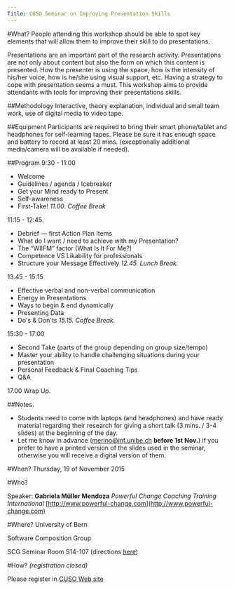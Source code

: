```yaml
---
Title: CUSO Seminar on Improving Presentation Skills
---
```


#What?
People attending this workshop should be able to spot key elements that will
allow them to improve their skill to do presentations.

Presentations are an important part of the research activity. Presentations are not only about content but also the form on which this content is presented. How the presenter is using the space, how is the intensity of his/her voice, how is he/she using visual support, etc. Having a strategy to cope with presentation seems a must. This workshop aims to provide attendants with tools for improving their presentations skills.

##Methodology
Interactive, theory explanation, individual and small team work, use of digital media to video tape.

##Equipment
Participants are required to bring their smart phone/tablet and headphones for self-learning tapes. Please be sure it has enough space and battery to record at least 20 mins. (exceptionally additional media/camera will be available if needed).

##Program
9:30 - 11:00

- Welcome
- Guidelines /  agenda / Icebreaker
- Get your Mind ready to Present
- Self-awareness
- First-Take!
*11.00. Coffee Break*

11:15 - 12:45.

- Debrief &mdash; first Action Plan Items
- What do I want / need to achieve with my Presentation?  
- The “WIIFM” factor (What Is It For Me?)
- Competence VS Likability for professionals
- Structure your Message Effectively
*12.45. Lunch Break.*

13.45 - 15:15

- Effective verbal and non-verbal communication
- Energy in Presentations
- Ways to begin & end dynamically
- Presenting Data
- Do's & Don'ts
*15.15. Coffee Break.*

15:30 - 17:00

- Second Take (parts of the group depending on group size/tempo)
- Master your ability to handle challenging situations during your presentation
- Personal Feedback & Final Coaching Tips
- Q&A

17.00 Wrap Up.

##Notes. 

- Students need to come with laptops (and headphones) and have ready material regarding their research for giving a short talk (3 mins. / 3-4 slides) at the beginning of the day.
- Let me know in advance (<a href="mailto:merino@inf.unibe.ch">merino@inf.unibe.ch</a>
 **before 1st Nov.**) if you prefer to have a printed version of the slides used in the seminar, otherwise you will receive a digital version of them. 

#When?
Thursday, 19 of November 2015

#Who?

Speaker: **Gabriela Müller Mendoza** *Powerful Change Coaching Training International*
[http://www.powerful-change.com](http://www.powerful-change.com)

#Where?
University of Bern 

Software Composition Group

SCG Seminar Room S14-107 (directions [here](%base_url%/contact/maps))

#How? *(registration closed)*

Please register in [CUSO Web site](http://informatique.cuso.ch/index.php?id=2283&clear_cache=1&tx_displaycontroller[table]=members&tx_displaycontroller[showUid]=2175)
